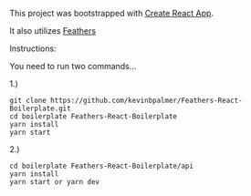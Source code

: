 This project was bootstrapped with [Create React App](https://github.com/facebookincubator/create-react-app).

It also utilizes [Feathers](https://github.com/feathersjs/feathers)

Instructions:

You need to run two commands...

1.)
```
git clone https://github.com/kevinbpalmer/Feathers-React-Boilerplate.git
cd boilerplate Feathers-React-Boilerplate
yarn install
yarn start
```
2.)
```
cd boilerplate Feathers-React-Boilerplate/api
yarn install
yarn start or yarn dev
```

